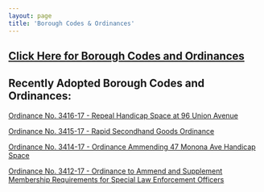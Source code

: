 ```yaml
---
layout: page
title: 'Borough Codes & Ordinances'
---
```


<h2><a href="http://ecode360.com/RU0183?needHash=true">Click Here for Borough Codes and Ordinances</a></h2>

## Recently Adopted Borough Codes and Ordinances:


[Ordinance No. 3416-17 - Repeal Handicap Space at 96 Union Avenue](https://storage.googleapis.com/static.rutherford-nj.com/codes-ordinances/3416-17%20Repeal%20Handicap%20Space%20at%2096%20Union%20Avenue.pdf)

[Ordinance No. 3415-17 - Rapid Secondhand Goods Ordinance](https://storage.googleapis.com/static.rutherford-nj.com/codes-ordinances/3415-17%20Rapid%20Secondhand%20Goods%20Ordinance.pdf)

[Ordinance No. 3414-17 - Ordinance Ammending 47 Monona Ave Handicap Space](https://storage.googleapis.com/static.rutherford-nj.com/codes-ordinances/3414-17%2047%20Monona%20Ave%20Handicap%20Space.pdf)

[Ordinance No. 3412-17 - Ordinance to Ammend and Supplement Membership Requirements for Special Law Enforcement Officers](https://storage.googleapis.com/static.rutherford-nj.com/codes-ordinances/3412-17%20Amendment%20to%20SLEO.pdf)

